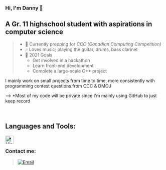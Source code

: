 ### Hi, I'm Danny 👋
## A Gr. 11 highschool student with aspirations in computer science
>
>- 🌱 Currently prepping for _CCC (Canadian Computing Competition)_
>- 🎶 Loves music; playing the guitar, drums, bass clarinet
>- 🥅 2021 Goals
>   - Get involved in a hackathon
>   - Learn front-end development
>   - Complete a large-scale C++ project
>

I mainly work on small projects from time to time, more consistently with programming contest questions from CCC & DMOJ

--> *Most of my code will be private since I'm mainly using GitHub to just keep record

<br />

## Languages and Tools:

[<img align="left" alt="Visual Studio Code" width="26px" src="https://upload.wikimedia.org/wikipedia/commons/thumb/9/9a/Visual_Studio_Code_1.35_icon.svg/2048px-Visual_Studio_Code_1.35_icon.svg.png" />](https://code.visualstudio.com/)


*


### Contact me:
> [![Email](https://ssl.gstatic.com/ui/v1/icons/mail/rfr/logo_gmail_lockup_dark_1x_r2.png 'Gmail')](mailto:hudanny295@gmail.com)

<!--
**Danh295/Danh295** is a ✨ _special_ ✨ repository because its `README.md` (this file) appears on your GitHub profile.

Here are some ideas to get you started:

- 🔭 I’m currently working on ...
- 🌱 I’m currently learning ...
- 👯 I’m looking to collaborate on ...
- 🤔 I’m looking for help with ...
- 💬 Ask me about ...
- 📫 How to reach me: ...
- 😄 Pronouns: ...
- ⚡ Fun fact: ...
-->
